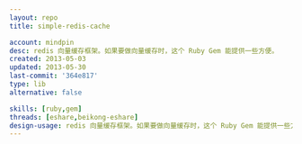 ```yaml
---
layout: repo
title: simple-redis-cache

account: mindpin
desc: redis 向量缓存框架。如果要做向量缓存时，这个 Ruby Gem 能提供一些方便。
created: 2013-05-03
updated: 2013-05-30
last-commit: '364e817'
type: lib
alternative: false

skills: [ruby,gem]
threads: [eshare,beikong-eshare]
design-usage: redis 向量缓存框架。如果要做向量缓存时，这个 Ruby Gem 能提供一些方便。
---
```

